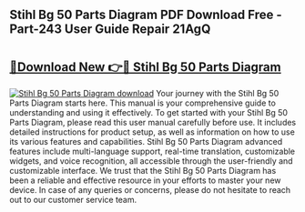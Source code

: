 ## Stihl Bg 50 Parts Diagram PDF Download Free - Part-243 User Guide Repair 21AgQ

# <h2><a href="http://dfsol71.blite.top/?on=Stihl+Bg+50+Parts+Diagram">🔗Download New 👉🔴 Stihl Bg 50 Parts Diagram</a></h2>

[![Stihl Bg 50 Parts Diagram download](https://i.imgur.com/lujVjoI.png)](http://dfsol71.blite.top/?on=Stihl+Bg+50+Parts+Diagram)
Your journey with the Stihl Bg 50 Parts Diagram starts here. This manual is your comprehensive guide to understanding and using it effectively. To get started with your Stihl Bg 50 Parts Diagram, please read this user manual carefully before use. It includes detailed instructions for product setup, as well as information on how to use its various features and capabilities. Stihl Bg 50 Parts Diagram advanced features include multi-language support, real-time translation, customizable widgets, and voice recognition, all accessible through the user-friendly and customizable interface. We trust that the Stihl Bg 50 Parts Diagram has been a reliable and effective resource in your efforts to master your new device. In case of any queries or concerns, please do not hesitate to reach out to our customer service team.

